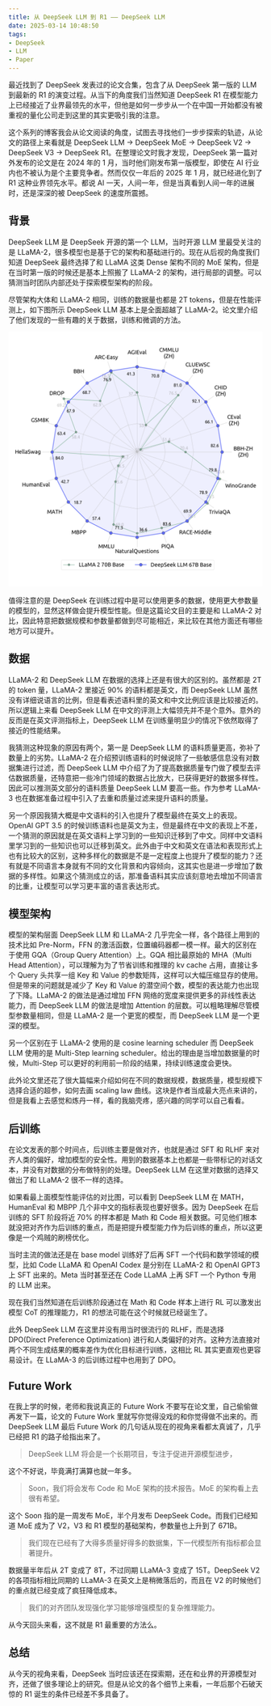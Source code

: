 ```yaml
---
title: 从 DeepSeek LLM 到 R1 —— DeepSeek LLM
date: 2025-03-14 10:48:50
tags: 
- DeepSeek
- LLM
- Paper
---
```


最近找到了 DeepSeek 发表过的论文合集，包含了从 DeepSeek 第一版的 LLM 到最新的 R1 的演变过程。从当下的角度我们当然知道 DeepSeek R1 在模型能力上已经接近了业界最领先的水平，但他是如何一步步从一个在中国一开始都没有被重视的量化公司走到这里的其实更吸引我的注意。

这个系列的博客我会从论文阅读的角度，试图去寻找他们一步步探索的轨迹，从论文的路径上来看就是 DeepSeek LLM -> DeepSeek MoE -> DeepSeek V2 -> DeepSeek V3 -> DeepSeek R1。在整理论文时我才发现，DeepSeek 第一篇对外发布的论文是在 2024 年的 1 月，当时他们刚发布第一版模型，即使在 AI 行业内也不被认为是个主要竞争者。然而仅仅一年后的 2025 年 1 月，就已经进化到了 R1 这种业界领先水平。都说 AI 一天，人间一年，但是当真看到人间一年的进展时，还是深深的被 DeepSeek 的速度所震撼。

## 背景

DeepSeek LLM 是 DeepSeek 开源的第一个 LLM，当时开源 LLM 里最受关注的是 LLaMA-2，很多模型也是基于它的架构和基础进行的。现在从后视的角度我们知道 DeepSeek 最终选择了和 LLaMA 这类 Dense 架构不同的 MoE 架构，但是在当时第一版的时候还是基本上照搬了 LLaMA-2 的架构，进行局部的调整。可以猜测当时团队内部还处于探索模型架构的阶段。

尽管架构大体和 LLaMA-2 相同，训练的数据量也都是 2T tokens，但是在性能评测上，如下图所示 DeepSeek LLM 基本上是全面超越了 LLaMA-2。论文里介绍了他们发现的一些有趣的关于数据，训练和微调的方法。

![alt text](../images/deepseekllm.png)

值得注意的是 DeepSeek 在训练过程中是可以使用更多的数据，使用更大参数量的模型的，显然这样做会提升模型性能。但是这篇论文目的主要是和 LLaMA-2 对比，因此特意把数据规模和参数量都做到尽可能相近，来比较在其他方面还有哪些地方可以提升。

## 数据

LLaMA-2 和 DeepSeek LLM 在数据的选择上还是有很大的区别的。虽然都是 2T 的 token 量，LLaMA-2 里接近 90% 的语料都是英文，而 DeepSeek LLM 虽然没有详细说语言的比例，但是看表述语料里的英文和中文比例应该是比较接近的。所以逻辑上来看 DeepSeek LLM 在中文的评测上大幅领先并不是个意外。意外的反而是在英文评测指标上，DeepSeek LLM 在训练量明显少的情况下依然取得了接近的性能结果。

我猜测这种现象的原因有两个，第一是 DeepSeek LLM 的语料质量更高，弥补了数量上的劣势。LLaMA-2 在介绍预训练语料的时候说除了一些敏感信息没有对数据集进行过滤，而 DeepSeek LLM 中介绍了为了提高数据质量专门做了模型去评估数据质量，还特意把一些冷门领域的数据占比放大，已获得更好的数据多样性。因此可以推测英文部分的语料质量 DeepSeek LLM 要高一些。作为参考 LLaMA-3 也在数据准备过程中引入了去重和质量过滤来提升语料的质量。

另一个原因我猜大概是中文语料的引入也提升了模型最终在英文上的表现。OpenAI GPT 3.5 的时候训练语料也是英文为主，但是最终在中文的表现上不差，一个猜测的原因就是在英文语料上学习到的一些知识迁移到了中文。同样中文语料里学习到的一些知识也可以迁移到英文。此外由于中文和英文在语法和表现形式上也有比较大的区别，这种多样化的数据是不是一定程度上也提升了模型的能力？还有就是不同语言本身就有不同的文化背景和内容倾向，这其实也是进一步增加了数据的多样性。如果这个猜测成立的话，那准备语料其实应该刻意地去增加不同语言的比重，让模型可以学习更丰富的语言表达形式。

## 模型架构

模型的架构层面 DeepSeek LLM 和 LLaMA-2 几乎完全一样，各个路径上用到的技术比如 Pre-Norm，FFN 的激活函数，位置编码器都一模一样。最大的区别在于使用 GQA（Group 
Query Attention）上。GQA 相比最原始的 MHA（Multi Head Attention），可以理解为为了节省训练和推理的 kv cache 占用，直接让多个 Query 头共享一组 Key 和 Value 的参数矩阵，这样可以大幅压缩显存的使用。但是带来的问题就是减少了 Key 和 Value 的潜空间个数，模型的表达能力也出现了下降。LLaMA-2 的做法是通过增加 FFN 网络的宽度来提供更多的非线性表达能力，而 DeepSeek LLM 的做法是增加 Attention 的层数。可以粗略理解尽管模型参数量相同，但是 LLaMA-2 是一个更宽的模型，而 DeepSeek LLM 是一个更深的模型。

另一个区别在于 LLaMA-2 使用的是 cosine learning scheduler 而 DeepSeek LLM 使用的是 Multi-Step learning scheduler。给出的理由是当增加数据量的时候，Multi-Step 可以更好的利用前一阶段的结果，持续训练速度会更快。

此外论文里还花了很大篇幅来介绍如何在不同的数据规模，数据质量，模型规模下选择合适的超参，如何去画 scaling law 曲线。这块是作者当成最大亮点来讲的，但是我看上去感觉和炼丹一样，看的我脑壳疼，感兴趣的同学可以自己看看。

## 后训练

在论文发表的那个时间点，后训练主要是做对齐，也就是通过 SFT 和 RLHF 来对齐人类的偏好，增加模型的安全性。用到的数据基本上也都是一些带标记的对话文本，并没有对数据的分布做特别的处理。DeepSeek LLM 在这里对数据的选择又做出了和 LLaMA-2 很不一样的选择。

如果看最上面模型性能评估的对比图，可以看到 DeepSeek LLM 在 MATH，HumanEval 和 MBPP 几个非中文的指标表现也要好很多。因为 DeepSeek 在后训练的 SFT 阶段将近 70% 的样本都是 Math 和 Code 相关数据。可见他们根本就没把对齐作为后训练的重点，而是把提升模型能力作为后训练的重点，所以这更像是一个鸡贼的刷榜优化。

当时主流的做法还是在 base model 训练好了后再 SFT 一个代码和数学领域的模型，比如 Code LLaMA  和 OpenAI Codex 是分别在 LLaMA-2 和 OpenAI GPT3 上 SFT 出来的。Meta 当时甚至还在 Code LLaMA 上再 SFT 一个 Python 专用的 LLM 出来。

现在我们当然知道在后训练阶段通过在 Math 和 Code 样本上进行 RL 可以激发出模型 CoT 的推理能力，R1 的想法可能在这个时候就已经诞生了。

此外 DeepSeek LLM 在这里并没有用当时很流行的 RLHF，而是选择 DPO(Direct Preference Optimization) 进行和人类偏好的对齐。这种方法直接对两个不同生成结果的概率差作为优化目标进行训练，这相比 RL 其实更直观也更容易设计。在 LLaMA-3 的后训练过程中也用到了 DPO。

## Future Work

在我上学的时候，老师和我说真正的 Future Work 不要写在论文里，自己偷偷做再发下一篇，论文的 Future Work 里就写你觉得没戏的和你觉得做不出来的。而 DeepSeek LLM 最后 Future Work 的几句话从现在的视角来看都太真诚了，几乎已经把 R1 的路子给指出来了。

> DeepSeek LLM 将会是一个长期项目，专注于促进开源模型进步，

这个不好说，毕竟满打满算也就一年多。

> Soon，我们将会发布 Code 和 MoE 架构的技术报告。MoE 的架构看上去很有希望。

这个 Soon 指的是一周发布 MoE，半个月发布 DeepSeek Code。而我们已经知道 MoE 成为了 V2，V3 和 R1 模型的基础架构，参数量也上升到了 671B。

> 我们现在已经有了大得多质量好得多的数据集，下一代模型所有指标都会显著提升。

数据量半年后从 2T 变成了 8T，不过同期 LLaMA-3 变成了 15T。DeepSeek V2 的各项指标相比同期的 LLaMA-3 在英文上是稍微落后的，而且在 V2 的时候他们的重点就已经变成了疯狂降低成本。

> 我们的对齐团队发现强化学习能够增强模型的复杂推理能力。

从今天回头来看，这不就是 R1 最重要的方法么。

## 总结

从今天的视角来看，DeepSeek 当时应该还在探索期，还在和业界的开源模型对齐，还做了很多理论上的研究。但是从论文的各个细节上来看，一年后那个石破天惊的 R1 诞生的条件已经差不多具备了。